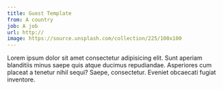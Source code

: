 ```yaml
---
title: Guest Template
from: A country
job: A job
url: http://
image: https://source.unsplash.com/collection/225/100x100
---
```


Lorem ipsum dolor sit amet consectetur adipisicing elit.<!--more--> Sunt aperiam blanditiis minus saepe quis atque ducimus repudiandae. Asperiores cum placeat a tenetur nihil sequi? Saepe, consectetur. Eveniet obcaecati fugiat inventore.